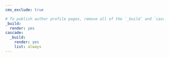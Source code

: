 ```yaml
---
cms_exclude: true

# To publish author profile pages, remove all of the `_build` and `cascade` settings below.
_build:
  render: yes
cascade:
  _build:
    render: yes
    list: always
---
```

